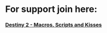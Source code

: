 # For support join here:
### [Destiny 2 - Macros, Scripts and Kisses](https://discord.gg/KGyjysA5WY)
